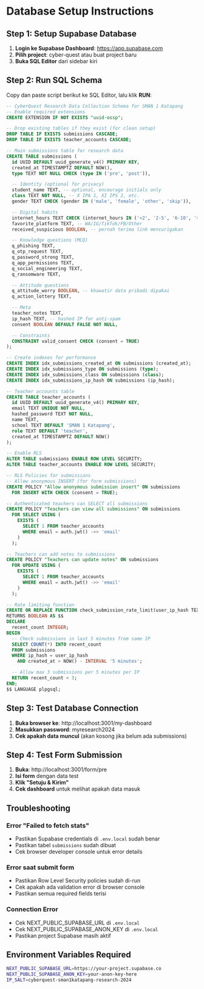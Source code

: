 # Database Setup Instructions

## Step 1: Setup Supabase Database

1. **Login ke Supabase Dashboard**: https://app.supabase.com
2. **Pilih project**: cyber-quest atau buat project baru
3. **Buka SQL Editor** dari sidebar kiri

## Step 2: Run SQL Schema

Copy dan paste script berikut ke SQL Editor, lalu klik **RUN**:

```sql
-- CyberQuest Research Data Collection Schema for SMAN 1 Katapang
-- Enable required extensions
CREATE EXTENSION IF NOT EXISTS "uuid-ossp";

-- Drop existing tables if they exist (for clean setup)
DROP TABLE IF EXISTS submissions CASCADE;
DROP TABLE IF EXISTS teacher_accounts CASCADE;

-- Main submissions table for research data
CREATE TABLE submissions (
  id UUID DEFAULT uuid_generate_v4() PRIMARY KEY,
  created_at TIMESTAMPTZ DEFAULT NOW(),
  type TEXT NOT NULL CHECK (type IN ('pre', 'post')),

  -- Identity (optional for privacy)
  student_name TEXT, -- optional, encourage initials only
  class TEXT NOT NULL, -- X IPA 1, XI IPS 2, etc.
  gender TEXT CHECK (gender IN ('male', 'female', 'other', 'skip')),

  -- Digital habits
  internet_hours TEXT CHECK (internet_hours IN ('<2', '2-5', '6-10', '>10')),
  favorite_platform TEXT, -- WA/IG/TikTok/FB/Other
  received_suspicious BOOLEAN, -- pernah terima link mencurigakan

  -- Knowledge questions (MCQ)
  q_phishing TEXT,
  q_otp_request TEXT,
  q_password_strong TEXT,
  q_app_permissions TEXT,
  q_social_engineering TEXT,
  q_ransomware TEXT,

  -- Attitude questions
  q_attitude_worry BOOLEAN, -- khawatir data pribadi dipakai
  q_action_lottery TEXT,

  -- Meta
  teacher_notes TEXT,
  ip_hash TEXT, -- hashed IP for anti-spam
  consent BOOLEAN DEFAULT FALSE NOT NULL,

  -- Constraints
  CONSTRAINT valid_consent CHECK (consent = TRUE)
);

-- Create indexes for performance
CREATE INDEX idx_submissions_created_at ON submissions (created_at);
CREATE INDEX idx_submissions_type ON submissions (type);
CREATE INDEX idx_submissions_class ON submissions (class);
CREATE INDEX idx_submissions_ip_hash ON submissions (ip_hash);

-- Teacher accounts table
CREATE TABLE teacher_accounts (
  id UUID DEFAULT uuid_generate_v4() PRIMARY KEY,
  email TEXT UNIQUE NOT NULL,
  hashed_password TEXT NOT NULL,
  name TEXT,
  school TEXT DEFAULT 'SMAN 1 Katapang',
  role TEXT DEFAULT 'teacher',
  created_at TIMESTAMPTZ DEFAULT NOW()
);

-- Enable RLS
ALTER TABLE submissions ENABLE ROW LEVEL SECURITY;
ALTER TABLE teacher_accounts ENABLE ROW LEVEL SECURITY;

-- RLS Policies for submissions
-- Allow anonymous INSERT (for form submissions)
CREATE POLICY "Allow anonymous submission insert" ON submissions
  FOR INSERT WITH CHECK (consent = TRUE);

-- Authenticated teachers can SELECT all submissions
CREATE POLICY "Teachers can view all submissions" ON submissions
  FOR SELECT USING (
    EXISTS (
      SELECT 1 FROM teacher_accounts
      WHERE email = auth.jwt() ->> 'email'
    )
  );

-- Teachers can add notes to submissions
CREATE POLICY "Teachers can update notes" ON submissions
  FOR UPDATE USING (
    EXISTS (
      SELECT 1 FROM teacher_accounts
      WHERE email = auth.jwt() ->> 'email'
    )
  );

-- Rate limiting function
CREATE OR REPLACE FUNCTION check_submission_rate_limit(user_ip_hash TEXT)
RETURNS BOOLEAN AS $$
DECLARE
  recent_count INTEGER;
BEGIN
  -- Check submissions in last 5 minutes from same IP
  SELECT COUNT(*) INTO recent_count
  FROM submissions
  WHERE ip_hash = user_ip_hash
    AND created_at > NOW() - INTERVAL '5 minutes';

  -- Allow max 3 submissions per 5 minutes per IP
  RETURN recent_count < 3;
END;
$$ LANGUAGE plpgsql;
```

## Step 3: Test Database Connection

1. **Buka browser ke**: http://localhost:3001/my-dashboard
2. **Masukkan password**: myresearch2024
3. **Cek apakah data muncul** (akan kosong jika belum ada submissions)

## Step 4: Test Form Submission

1. **Buka**: http://localhost:3001/form/pre
2. **Isi form** dengan data test
3. **Klik "Setuju & Kirim"**
4. **Cek dashboard** untuk melihat apakah data masuk

## Troubleshooting

### Error "Failed to fetch stats"

- Pastikan Supabase credentials di `.env.local` sudah benar
- Pastikan tabel `submissions` sudah dibuat
- Cek browser developer console untuk error details

### Error saat submit form

- Pastikan Row Level Security policies sudah di-run
- Cek apakah ada validation error di browser console
- Pastikan semua required fields terisi

### Connection Error

- Cek NEXT_PUBLIC_SUPABASE_URL di `.env.local`
- Cek NEXT_PUBLIC_SUPABASE_ANON_KEY di `.env.local`
- Pastikan project Supabase masih aktif

## Environment Variables Required

```bash
NEXT_PUBLIC_SUPABASE_URL=https://your-project.supabase.co
NEXT_PUBLIC_SUPABASE_ANON_KEY=your-anon-key-here
IP_SALT=cyberquest-sman1katapang-research-2024
```
